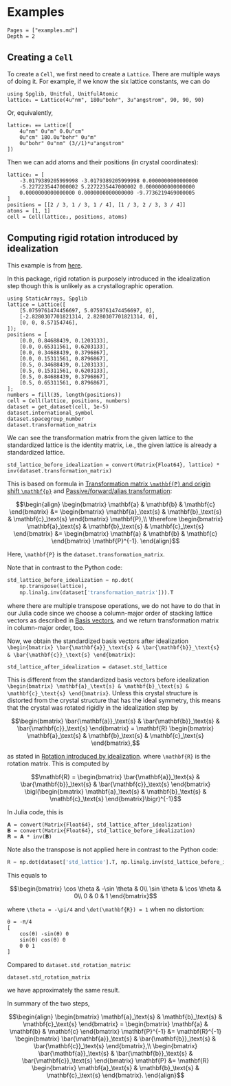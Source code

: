 # Examples

```@contents
Pages = ["examples.md"]
Depth = 2
```

## Creating a `Cell`

To create a `Cell`, we first need to create a `Lattice`.
There are multiple ways of doing it. For example, if we know the six lattice constants,
we can do

```@repl cell
using Spglib, Unitful, UnitfulAtomic
lattice₁ = Lattice(4u"nm", 180u"bohr", 3u"angstrom", 90, 90, 90)
```

Or, equivalently,

```@repl cell
lattice₁ == Lattice([
    4u"nm" 0u"m" 0.0u"cm"
    0u"cm" 180.0u"bohr" 0u"m"
    0u"bohr" 0u"nm" (3//1)*u"angstrom"
])
```

Then we can add atoms and their positions (in crystal coordinates):

```@repl cell
lattice₂ = [
    -3.0179389205999998 -3.0179389205999998 0.0000000000000000
    -5.2272235447000002 5.2272235447000002 0.0000000000000000
    0.0000000000000000 0.0000000000000000 -9.7736219469000005
]
positions = [[2 / 3, 1 / 3, 1 / 4], [1 / 3, 2 / 3, 3 / 4]]
atoms = [1, 1]
cell = Cell(lattice₂, positions, atoms)
```

## Computing rigid rotation introduced by idealization

This example is from
[here](https://spglib.readthedocs.io/en/latest/definition.html#computing-rigid-rotation-introduced-by-idealization).

In this package, rigid rotation is purposely introduced in the idealization step though this
is unlikely as a crystallographic operation.

```@repl std
using StaticArrays, Spglib
lattice = Lattice([
    [5.0759761474456697, 5.0759761474456697, 0],
    [-2.8280307701821314, 2.8280307701821314, 0],
    [0, 0, 8.57154746],
]);
positions = [
    [0.0, 0.84688439, 0.1203133],
    [0.0, 0.65311561, 0.6203133],
    [0.0, 0.34688439, 0.3796867],
    [0.0, 0.15311561, 0.8796867],
    [0.5, 0.34688439, 0.1203133],
    [0.5, 0.15311561, 0.6203133],
    [0.5, 0.84688439, 0.3796867],
    [0.5, 0.65311561, 0.8796867],
];
numbers = fill(35, length(positions))
cell = Cell(lattice, positions, numbers)
dataset = get_dataset(cell, 1e-5)
dataset.international_symbol
dataset.spacegroup_number
dataset.transformation_matrix
```

We can see the transformation matrix from the given lattice to the standardized lattice
is the identity matrix, i.e., the given lattice is already a standardized lattice.

```@repl std
std_lattice_before_idealization = convert(Matrix{Float64}, lattice) * inv(dataset.transformation_matrix)
```

This is based on formula in
[Transformation matrix ``\mathbf{P}`` and origin shift ``\mathbf{p}``](@ref)
and [Passive/forward/alias transformation](@ref):

```math
\begin{align}
    \begin{bmatrix} \mathbf{a} & \mathbf{b} & \mathbf{c} \end{bmatrix} &=
    \begin{bmatrix} \mathbf{a}_\text{s} & \mathbf{b}_\text{s} & \mathbf{c}_\text{s} \end{bmatrix}
    \mathbf{P},\\
    \therefore \begin{bmatrix} \mathbf{a}_\text{s} & \mathbf{b}_\text{s} & \mathbf{c}_\text{s} \end{bmatrix} &=
    \begin{bmatrix} \mathbf{a} & \mathbf{b} & \mathbf{c} \end{bmatrix} \mathbf{P}^{-1}.
\end{align}
```

Here, ``\mathbf{P}`` is the `dataset.transformation_matrix`.

Note that in contrast to the Python code:

```python
std_lattice_before_idealization = np.dot(
    np.transpose(lattice),
    np.linalg.inv(dataset['transformation_matrix'])).T
```

where there are multiple transpose operations, we do not have to do that in our Julia
code since we choose a column-major order of stacking lattice vectors as described in
[Basis vectors](@ref), and we return transformation matrix in column-major order, too.

Now, we obtain the standardized basis vectors after idealization
``\begin{bmatrix} \bar{\mathbf{a}}_\text{s} & \bar{\mathbf{b}}_\text{s} & \bar{\mathbf{c}}_\text{s} \end{bmatrix}``:

```@repl std
std_lattice_after_idealization = dataset.std_lattice
```

This is different from the standardized basis vectors before idealization
``\begin{bmatrix} \mathbf{a}_\text{s} & \mathbf{b}_\text{s} & \mathbf{c}_\text{s} \end{bmatrix}``.
Unless this crystal structure is distorted from the crystal structure that has the ideal
symmetry, this means that the crystal was rotated rigidly in the idealization step by

```math
\begin{bmatrix} \bar{\mathbf{a}}_\text{s} & \bar{\mathbf{b}}_\text{s} & \bar{\mathbf{c}}_\text{s} \end{bmatrix} =
\mathbf{R} \begin{bmatrix} \mathbf{a}_\text{s} & \mathbf{b}_\text{s} & \mathbf{c}_\text{s} \end{bmatrix},
```

as stated in [Rotation introduced by idealization](@ref).
where ``\mathbf{R}`` is the rotation matrix. This is computed by

```math
\mathbf{R} =
\begin{bmatrix} \bar{\mathbf{a}}_\text{s} & \bar{\mathbf{b}}_\text{s} & \bar{\mathbf{c}}_\text{s} \end{bmatrix}
\bigl(\begin{bmatrix} \mathbf{a}_\text{s} & \mathbf{b}_\text{s} & \mathbf{c}_\text{s} \end{bmatrix}\bigr)^{-1}
```

In Julia code, this is

```@repl std
𝐀 = convert(Matrix{Float64}, std_lattice_after_idealization)
𝐁 = convert(Matrix{Float64}, std_lattice_before_idealization)
𝐑 = 𝐀 * inv(𝐁)
```

Note also the transpose is not applied here in contrast to the Python code:

```python
R = np.dot(dataset['std_lattice'].T, np.linalg.inv(std_lattice_before_idealization.T))
```

This equals to

```math
\begin{bmatrix}
    \cos \theta & -\sin \theta & 0\\
    \sin \theta & \cos \theta & 0\\
    0 & 0 & 1
\end{bmatrix}
```

where ``\theta = -\pi/4`` and ``\det(\mathbf{R}) = 1`` when no distortion:

```@repl std
θ = -π/4
[
    cos(θ) -sin(θ) 0
    sin(θ) cos(θ) 0
    0 0 1
]
```

Compared to `dataset.std_rotation_matrix`:

```@repl std
dataset.std_rotation_matrix
```

we have approximately the same result.

In summary of the two steps,

```math
\begin{align}
    \begin{bmatrix} \mathbf{a}_\text{s} & \mathbf{b}_\text{s} & \mathbf{c}_\text{s} \end{bmatrix} =
    \begin{bmatrix} \mathbf{a} & \mathbf{b} & \mathbf{c} \end{bmatrix} \mathbf{P}^{-1} &=
    \mathbf{R}^{-1}
    \begin{bmatrix} \bar{\mathbf{a}}_\text{s} & \bar{\mathbf{b}}_\text{s} & \bar{\mathbf{c}}_\text{s} \end{bmatrix},\\
    \begin{bmatrix} \bar{\mathbf{a}}_\text{s} & \bar{\mathbf{b}}_\text{s} & \bar{\mathbf{c}}_\text{s} \end{bmatrix}
    \mathbf{P} &=
    \mathbf{R} \begin{bmatrix} \mathbf{a}_\text{s} & \mathbf{b}_\text{s} & \mathbf{c}_\text{s} \end{bmatrix}.
\end{align}
```

